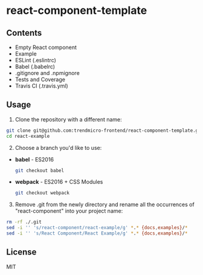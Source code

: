 # react-component-template

## Contents

- Empty React component
- Example
- ESLint (.eslintrc)
- Babel (.babelrc)
- .gitignore and .npmignore
- Tests and Coverage
- Travis CI (.travis.yml)

## Usage

1. Clone the repository with a different name:
  ```sh
  git clone git@github.com:trendmicro-frontend/react-component-template.git react-example
  cd react-example
  ```

2. Choose a branch you'd like to use:
 
 * <b>babel</b> - ES2016
   ```sh
   git checkout babel
   ```
 
 * <b>webpack</b> - ES2016 + CSS Modules
   ```sh
   git checkout webpack
   ```

3. Remove .git from the newly directory and rename all the occurrences of "react-component" into your project name:
  ```sh
  rm -rf ./.git
  sed -i '' 's/react-component/react-example/g' *.* {docs,examples}/*
  sed -i '' 's/React Component/React Example/g' *.* {docs,examples}/*
  ```

## License

MIT
